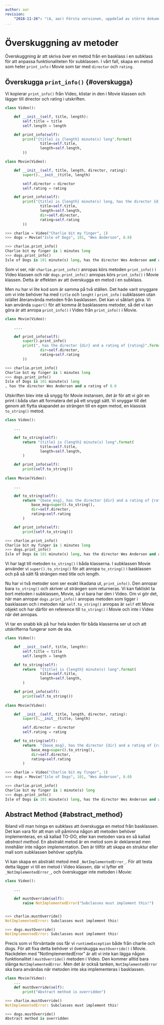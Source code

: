 ```yaml
---
author: aar
revision:
    "2018-11-26": "(A, aar) Första versionen, uppdelad av större dokument."
...
```

Överskuggning av metoder
==================================

Överskuggning är att skriva över en metod från en basklass i en subklass för att anpassa funktionaliteten för subklassen. I vårt fall, skapa en metod som heter `print_info` i Movie som tar med `director` och `rating`.



Överskugga `print_info()` {#overskugga}
--------------------------------------------------

Vi kopierar `print_info()` från Video, klistar in den i Movie klassen och lägger till director och rating i utskriften.

```python
class Video():

    def __init__(self, title, length):
        self.title = title
        self.length = length

    def print_info(self):
        print("{title} is {length} minute(s) long".format(
                title=self.title,
                length=self.length,
        ))

class Movie(Video):

    def __init__(self, title, length, director, rating):
        super().__init__(title, length)

        self.director = director
        self.rating = rating

    def print_info(self):
        print("{title} is {length} minute(s) long, has the director {dir} and a rating of {rating}".format(
                title=self.title,
                length=self.length,
                dir=self.director,
                rating=self.rating
        ))

>>> charlie = Video("Charlie bit my finger", 1)
>>> dogs = Movie("Isle of Dogs", 101, "Wes Anderson", 8.0)

>>> charlie.print_info()
Charlie bit my finger is 1 minutes long
>>> dogs.print_info()
Isle of Dogs is 101 minute(s) long, has the director Wes Anderson and a rating of 8.0
```

Som vi ser, när `charlie.print_info()` anropas körs metoden `print_info()` i Video klassen och när `dogs.print_info()` anropas körs `print_info()` i Movie klassen. Detta är effekten av att överskugga en metod i en subklass.

Men nu har vi lite kod som är samma på två ställen. Det hade varit snyggare om vi inte behöver ha med `title` och `lenght` i `print_info` i subklassen utan istället återanvända metoden från basklassen. Det kan vi såklart göra. Vi kan använda `super()` för att komma åt basklassens metoder, så det vi kan göra är att anropa `print_info()` i Video från `print_info()` i Movie. 

```python
class Movie(Video):

    ....

    def print_info(self):
        super().print_info()
        print(", has the director {dir} and a rating of {rating}".format(
                dir=self.director,
                rating=self.rating
        ))

>>> charlie.print_info()
Charlie bit my finger is 1 minutes long
>>> dogs.print_info()
Isle of Dogs is 101 minute(s) long
, has the director Wes Anderson and a rating of 8.0
```

Utskriften blev inte så snygg för Movie instansen, det är för att vi gör en print i båda utan att formatera det på ett snyggt sätt. Vi snyggar till det genom att flytta skapandet av strängen till en egen metod, en klassisk `to_string()` metod.

```python
class Video():

    ...

    def to_string(self):
        return "{title} is {length} minute(s) long".format(
                title=self.title,
                length=self.length,
        )

    def print_info(self):
        print(self.to_string())
    
class Movie(Video):

    ...

    def to_string(self):
        return "{base_msg}, has the director {dir} and a rating of {rating}".format(
            base_msg=super().to_string(),
            dir=self.director,
            rating=self.rating
        )

    def print_info(self):
        print(self.to_string())

>>> charlie.print_info()
Charlie bit my finger is 1 minutes long
>>> dogs.print_info()
Isle of Dogs is 101 minute(s) long, has the director Wes Anderson and a rating of 8.0
```

Vi har lagt till metoden `to_string()` i båda klasserna. I subklassen Movie använder vi `super().to_string()` för att anropa `to_string()` i basklassen och på så sätt få strängen med title och length.

Nu har vi två metoder som ser exakt likadana ut, `print_info()`. Den anropar bara `to_string()` och skriver ut strängen som returneras. Vi kan faktiskt ta bort metoden i subklassen, Movie, så vi bara har den i Video. Om vi gör det, när man anropar `dogs.print_info()` anropas metoden som ligger i basklassen och i metoden när `self.to_string()` anropas är `self` ett Movie objekt och har därför en reference till `to_string()` i Movie och inte i Video när det anropas. 

Vi tar en snabb kik på hur hela koden för båda klasserna ser ut och att utskrifterna fungerar som de ska.
```python
class Video():

    def __init__(self, title, length):
        self.title = title
        self.length = length

    def to_string(self):
        return  "{title} is {length} minute(s) long".format(
                title=self.title,
                length=self.length,
        )

    def print_info(self):
        print(self.to_string())
    
class Movie(Video):

    def __init__(self, title, length, director, rating):
        super().__init__(title, length)

        self.director = director
        self.rating = rating

    def to_string(self):
        return  "{base_msg}, has the director {dir} and a rating of {rating}".format(
            base_msg=super().to_string(),
            dir=self.director,
            rating=self.rating
        )

>>> charlie = Video("Charlie bit my finger", 1)
>>> dogs = Movie("Isle of Dogs", 101, "Wes Anderson", 8.0)

>>> charlie.print_info()
Charlie bit my finger is 1 minute(s) long
>>> dogs.print_info()
Isle of Dogs is 101 minute(s) long, has the director Wes Anderson and a rating of 8.0
```



Abstract Method {#abstract_method}
--------------------------------------------------

Ibland vill man tvinga en subklass att överskugga en metod från basklassen. Det kan vara för att man vill påminna någon att metoden behöver implementeras, en så kallad TO-DO, eller kan metoden vara en så kallad *abstract method*. En abstrakt metod är en metod som är deklarerad men innehåler inte någon implementation. Den är tillför att skapa en struktur eller mall som subklassen behöver uppfylla.

Vi kan skapa en abstrakt metod med `_NotImplementedError_`. För att testa detta lägger vi till en metod i Video klassen, där vi lyfter ett `_NotImplementedError_`, och överskuggar inte metoden i Movie:


```python
class Video():

    ...

    def mustOverride(self):
        raise NotImplementedError("Subclasses must implement this!")


>>> charlie.mustOverride()
NotImplementedError: Subclasses must implement this!

>>> dogs.mustOverride()
NotImplementedError: Subclasses must implement this!
```

Precis som vi förväntade oss får vi `runtimeException` både från charlie och dogs. För att fixa detta behöver vi överskugga `mustOverride()` i Movie.
Nackdelen med "NotImplementedError" är att vi inte kan lägga någon funktionalitet i `mustOverride()` metoden i Video. Den kommer alltid bara slänga `NotImplementedError`. Men det är också tanken, `NotImplementedError` ska bara användas när metoden inte ska implementeras i basklassen.

```python
class Movie(Video):
    ...
    def mustOverride(self):
        print("Abstract method is overridden")

>>> charlie.mustOverride()
NotImplementedError: Subclasses must implement this!

>>> dogs.mustOverride()
Abstract method is overridden
```
